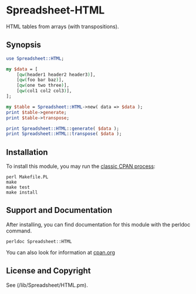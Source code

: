 Spreadsheet-HTML
================
HTML tables from arrays (with transpositions).

Synopsis
--------
```perl
use Spreadsheet::HTML;

my $data = [
    [qw(header1 header2 header3)],
    [qw(foo bar baz)],
    [qw(one two three)],
    [qw(col1 col2 col3)],
];

my $table = Spreadsheet::HTML->new( data => $data );
print $table->generate;
print $table->transpose;

print Spreadsheet::HTML::generate( $data );
print Spreadsheet::HTML::transpose( $data );
```

Installation
------------
To install this module, you may run the
[classic CPAN process](http://perldoc.perl.org/ExtUtils/MakeMaker.html#Default-Makefile-Behaviour):
```
perl Makefile.PL
make
make test
make install
```

Support and Documentation
-------------------------
After installing, you can find documentation for this module with the
perldoc command.
```
perldoc Spreadsheet::HTML
```
You can also look for information at
[cpan.org](http://search.cpan.org/dist/Spreadsheet-HTML/)

License and Copyright
---------------------
See (/lib/Spreadsheet/HTML.pm).
